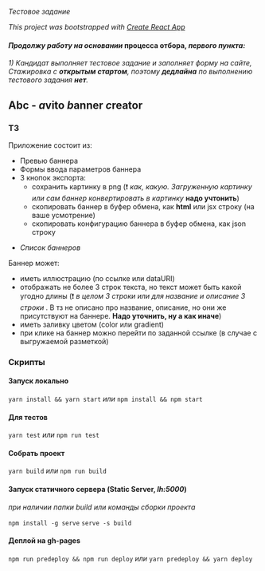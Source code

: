 *Тестовое задание*

*This project was bootstrapped with [Create React App](https://github.com/facebook/create-react-app)*

#### _Продолжу работу на основании_ процесса отбора, _первого пункта:_
_1) Кандидат выполняет тестовое задание и заполняет форму на сайте, Стажировка с **открытым стартом**, поэтому **дедлайна** по выполнению тестового задания **нет**._

## Abc - *a*vito *b*anner *c*reator

### ТЗ

Приложение состоит из:
- Превью баннера
- Формы ввода параметров баннера
- 3 кнопок экспорта:
  - сохранить картинку в png (:exclamation: _как, какую. Загруженную картинку или сам баннер конвертировать в картинку_ **надо учтонить**)
  - скопировать баннер в буфер обмена, как **html** или jsx строку (на ваше усмотрение)
  - скопировать конфигурацию баннера в буфер обмена, как json строку
+ _Список баннеров_


Баннер может:
- иметь иллюстрацию (по ссылке или dataURI)
- отображать не более 3 строк текста, но текст может быть какой угодно длины (:exclamation: _в целом 3 строки или для название и описание 3 строки_ . В тз не описано про название, описание, но они же присутствуют на баннере. __Надо уточнить, ну а как иначе__)
- иметь заливку цветом (color или gradient)
- при клике на баннер можно перейти по заданной ссылке (в случае с выгружаемой разметкой)

### Скрипты

#### Запуск локально
`yarn install && yarn start`
_или_
 `npm install && npm start`

#### Для тестов
`yarn test`
_или_
`npm run test`

#### Собрать проект
`yarn build`
_или_
 `npm run build`

#### Запуск статичного сервера (Static Server, _lh:5000_) 
_при наличии папки build или команды сборки проекта_

 `npm install -g serve`
 `serve -s build`

 #### Деплой на gh-pages 
 `npm run predeploy && npm run deploy`
 _или_
 `yarn predeploy && yarn deploy`
